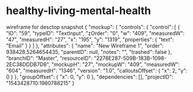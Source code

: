 ﻿# healthy-living-mental-health
 wireframe for desctop snapshot
 {
    "mockup": {
        "controls": {
            "control": [
                {
                    "ID": "59",
                    "typeID": "TextInput",
                    "zOrder": "0",
                    "w": "409",
                    "measuredW": "47",
                    "measuredH": "27",
                    "x": "195",
                    "y": "1319",
                    "properties": {
                        "text": "Email"
                    }
                }
            ]
        },
        "attributes": {
            "name": "New Wireframe 1",
            "order": 938428.5264654435,
            "parentID": null,
            "notes": "",
            "trashed": false
        },
        "branchID": "Master",
        "resourceID": "2278E287-509B-183B-1098-2EC38DDDB7D8",
        "mockupH": "27",
        "mockupW": "409",
        "measuredW": "604",
        "measuredH": "1346",
        "version": "1.0",
        "calloutsOffset": {
            "x": 2,
            "y": 0
        }
    },
    "groupOffset": {
        "x": 0,
        "y": 0
    },
    "dependencies": [],
    "projectID": "1543428710:1980788215"
}
